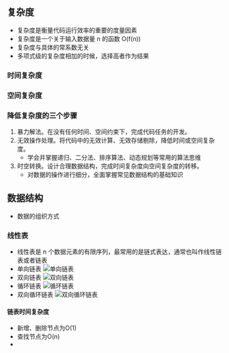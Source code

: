 ## 复杂度

- 复杂度是衡量代码运行效率的重要的度量因素
- 复杂度是一个关于输入数据量 n 的函数 O(f(n))
- 复杂度与具体的常系数无关
- 多项式级的复杂度相加的时候，选择高者作为结果
### 时间复杂度

### 空间复杂度

### 降低复杂度的三个步骤
1. 暴力解法。在没有任何时间、空间约束下，完成代码任务的开发。
2. 无效操作处理。将代码中的无效计算、无效存储剔除，降低时间或空间复杂度。
	- 学会并掌握递归、二分法、排序算法、动态规划等常用的算法思维
3. 时空转换。设计合理数据结构，完成时间复杂度向空间复杂度的转移。
	- 对数据的操作进行细分，全面掌握常见数据结构的基础知识 

## 数据结构
- 数据的组织方式
### 线性表
- 线性表是 n 个数据元素的有限序列，最常用的是链式表达，通常也叫作线性链表或者链表
- 单向链表
![单向链表](https://gitee.com/dachuant/image/raw/master/picgo/CgqCHl7OUzqAAxTsAABByswXNGY123.png)
- 双向链表
![双向链表](https://gitee.com/dachuant/image/raw/master/picgo/CgqCHl7OU1uAEuxjAABPx98ZMKs566.png)
- 循环链表
![循环链表](https://gitee.com/dachuant/image/raw/master/picgo/Ciqc1F7OU2qAaiymAAA-hJj3ddw282.png)
- 双向循环链表
  ![双向循环链表](https://gitee.com/dachuant/image/raw/master/picgo/CgqCHl7OU3WAV7lDAAAsQ8fj2Gw000.png)

#### 链表时间复杂度
- 新增、删除节点为O(1)
- 查找节点为O(n)
- 